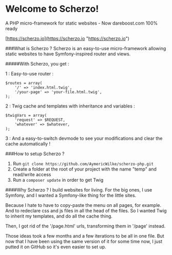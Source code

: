 # Welcome to Scherzo!
A PHP micro-framework for static websites - Now dareboost.com 100% ready

[https://scherzo.io](https://scherzo.io "https://scherzo.io")

###What is Scherzo ?
Scherzo is an easy-to-use micro-framework allowing static websites to have Symfony-inspired router and views.

#####With Scherzo, you get :

1 : Easy-to-use router :
```
$routes = array(
    '/' => 'index.html.twig',
    '/your-page' => 'your-file.html.twig',
);
```

2 : Twig cache and templates with inheritance and variables :
```
$twigVars = array(
    'request' => $REQUEST,
    'whatever' => $whatever,
);
```

3 : And a easy-to-switch devmode to see your modifications and clear the cache automatically !

###How to setup Scherzo ?
1. Run `git clone https://github.com/AymericWilke/scherzo-php.git`
2. Create a folder at the root of your project with the name "temp" and read/write access
3. Run a `composer update` in order to get Twig


####Why Scherzo ?
I build websites for living. For the big ones, I use Symfony, and I wanted a Symfony-like thing for the little sites.

Because I hate to have to copy-paste the menu on all pages, for example. And to redeclare css and js files in all the head of the files. So I wanted Twig to inherit my templates, and do all the cache thing.

Then, I got rid of the '/page.html' urls, transforming them in '/page' instead.

Those ideas took a few months and a few iterations to be all in one file. But now that I have been using the same version of it for some time now, I just putted it on GitHub so it's even easier to set up.
